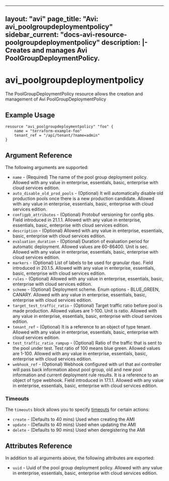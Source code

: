 <!--
    Copyright 2021 VMware, Inc.
    SPDX-License-Identifier: Mozilla Public License 2.0
-->
---
layout: "avi"
page_title: "Avi: avi_poolgroupdeploymentpolicy"
sidebar_current: "docs-avi-resource-poolgroupdeploymentpolicy"
description: |-
  Creates and manages Avi PoolGroupDeploymentPolicy.
---

# avi_poolgroupdeploymentpolicy

The PoolGroupDeploymentPolicy resource allows the creation and management of Avi PoolGroupDeploymentPolicy

## Example Usage

```hcl
resource "avi_poolgroupdeploymentpolicy" "foo" {
    name = "terraform-example-foo"
    tenant_ref = "/api/tenant/?name=admin"
}
```

## Argument Reference

The following arguments are supported:

* `name` - (Required) The name of the pool group deployment policy. Allowed with any value in enterprise, essentials, basic, enterprise with cloud services edition.
* `auto_disable_old_prod_pools` - (Optional) It will automatically disable old production pools once there is a new production candidate. Allowed with any value in enterprise, essentials, basic, enterprise with cloud services edition.
* `configpb_attributes` - (Optional) Protobuf versioning for config pbs. Field introduced in 21.1.1. Allowed with any value in enterprise, essentials, basic, enterprise with cloud services edition.
* `description` - (Optional) Allowed with any value in enterprise, essentials, basic, enterprise with cloud services edition.
* `evaluation_duration` - (Optional) Duration of evaluation period for automatic deployment. Allowed values are 60-86400. Unit is sec. Allowed with any value in enterprise, essentials, basic, enterprise with cloud services edition.
* `markers` - (Optional) List of labels to be used for granular rbac. Field introduced in 20.1.5. Allowed with any value in enterprise, essentials, basic, enterprise with cloud services edition.
* `rules` - (Optional) Allowed with any value in enterprise, essentials, basic, enterprise with cloud services edition.
* `scheme` - (Optional) Deployment scheme. Enum options - BLUE_GREEN, CANARY. Allowed with any value in enterprise, essentials, basic, enterprise with cloud services edition.
* `target_test_traffic_ratio` - (Optional) Target traffic ratio before pool is made production. Allowed values are 1-100. Unit is ratio. Allowed with any value in enterprise, essentials, basic, enterprise with cloud services edition.
* `tenant_ref` - (Optional) It is a reference to an object of type tenant. Allowed with any value in enterprise, essentials, basic, enterprise with cloud services edition.
* `test_traffic_ratio_rampup` - (Optional) Ratio of the traffic that is sent to the pool under test. Test ratio of 100 means blue green. Allowed values are 1-100. Allowed with any value in enterprise, essentials, basic, enterprise with cloud services edition.
* `webhook_ref` - (Optional) Webhook configured with url that avi controller will pass back information about pool group, old and new pool information and current deployment rule results. It is a reference to an object of type webhook. Field introduced in 17.1.1. Allowed with any value in enterprise, essentials, basic, enterprise with cloud services edition.


### Timeouts

The `timeouts` block allows you to specify [timeouts](https://www.terraform.io/docs/configuration/resources.html#timeouts) for certain actions:

* `create` - (Defaults to 40 mins) Used when creating the AMI
* `update` - (Defaults to 40 mins) Used when updating the AMI
* `delete` - (Defaults to 90 mins) Used when deregistering the AMI

## Attributes Reference

In addition to all arguments above, the following attributes are exported:

* `uuid` -  Uuid of the pool group deployment policy. Allowed with any value in enterprise, essentials, basic, enterprise with cloud services edition.

